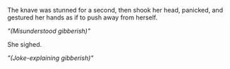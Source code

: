 The knave was stunned for a second, then shook her head, panicked, and gestured her hands as if to push away from herself.

*"(Misunderstood gibberish)"*

She sighed.

*"(Joke-explaining gibberish)"*